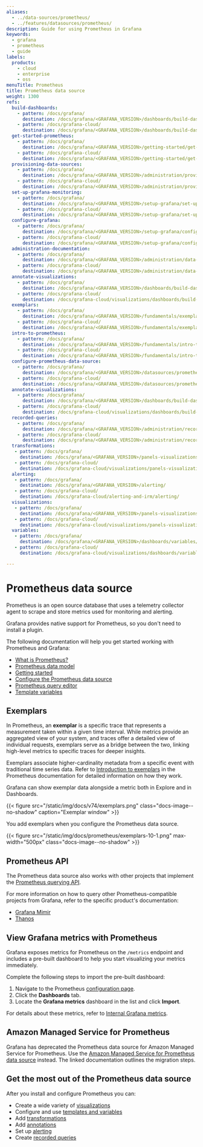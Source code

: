 ```yaml
---
aliases:
  - ../data-sources/prometheus/
  - ../features/datasources/prometheus/
description: Guide for using Prometheus in Grafana
keywords:
  - grafana
  - prometheus
  - guide
labels:
  products:
    - cloud
    - enterprise
    - oss
menuTitle: Prometheus
title: Prometheus data source
weight: 1300
refs:
  build-dashboards:
    - pattern: /docs/grafana/
      destination: /docs/grafana/<GRAFANA_VERSION>/dashboards/build-dashboards/
    - pattern: /docs/grafana-cloud/
      destination: /docs/grafana/<GRAFANA_VERSION>/dashboards/build-dashboards/
  get-started-prometheus:
    - pattern: /docs/grafana/
      destination: /docs/grafana/<GRAFANA_VERSION>/getting-started/get-started-grafana-prometheus/#get-started-with-grafana-and-prometheus
    - pattern: /docs/grafana-cloud/
      destination: /docs/grafana/<GRAFANA_VERSION>/getting-started/get-started-grafana-prometheus/#get-started-with-grafana-and-prometheus
  provisioning-data-sources:
    - pattern: /docs/grafana/
      destination: /docs/grafana/<GRAFANA_VERSION>/administration/provisioning/#data-sources
    - pattern: /docs/grafana-cloud/
      destination: /docs/grafana/<GRAFANA_VERSION>/administration/provisioning/#data-sources
  set-up-grafana-monitoring:
    - pattern: /docs/grafana/
      destination: /docs/grafana/<GRAFANA_VERSION>/setup-grafana/set-up-grafana-monitoring/
    - pattern: /docs/grafana-cloud/
      destination: /docs/grafana/<GRAFANA_VERSION>/setup-grafana/set-up-grafana-monitoring/
  configure-grafana:
    - pattern: /docs/grafana/
      destination: /docs/grafana/<GRAFANA_VERSION>/setup-grafana/configure-grafana/
    - pattern: /docs/grafana-cloud/
      destination: /docs/grafana/<GRAFANA_VERSION>/setup-grafana/configure-grafana/
  administration-documentation:
    - pattern: /docs/grafana/
      destination: /docs/grafana/<GRAFANA_VERSION>/administration/data-source-management/
    - pattern: /docs/grafana-cloud/
      destination: /docs/grafana/<GRAFANA_VERSION>/administration/data-source-management/
  annotate-visualizations:
    - pattern: /docs/grafana/
      destination: /docs/grafana/<GRAFANA_VERSION>/dashboards/build-dashboards/annotate-visualizations/
    - pattern: /docs/grafana-cloud/
      destination: /docs/grafana-cloud/visualizations/dashboards/build-dashboards/annotate-visualizations/
  exemplars:
    - pattern: /docs/grafana/
      destination: /docs/grafana/<GRAFANA_VERSION>/fundamentals/exemplars/
    - pattern: /docs/grafana-cloud/
      destination: /docs/grafana/<GRAFANA_VERSION>/fundamentals/exemplars/
  intro-to-prometheus:
    - pattern: /docs/grafana/
      destination: /docs/grafana/<GRAFANA_VERSION>/fundamentals/intro-to-prometheus/
    - pattern: /docs/grafana-cloud/
      destination: /docs/grafana/<GRAFANA_VERSION>/fundamentals/intro-to-prometheus/
  configure-prometheus-data-source:
    - pattern: /docs/grafana/
      destination: /docs/grafana/<GRAFANA_VERSION>/datasources/prometheus/configure
    - pattern: /docs/grafana-cloud/
      destination: /docs/grafana/<GRAFANA_VERSION>/datasources/prometheus/configure
  annotate-visualizations:
    - pattern: /docs/grafana/
      destination: /docs/grafana/<GRAFANA_VERSION>/dashboards/build-dashboards/annotate-visualizations/
    - pattern: /docs/grafana-cloud/
      destination: /docs/grafana-cloud/visualizations/dashboards/build-dashboards/annotate-visualizations/
  recorded-queries:
    - pattern: /docs/grafana/
      destination: /docs/grafana/<GRAFANA_VERSION>/administration/recorded-queries/
    - pattern: /docs/grafana-cloud/
      destination: /docs/grafana/<GRAFANA_VERSION>/administration/recorded-queries/
  transformations:
   - pattern: /docs/grafana/
     destination: /docs/grafana/<GRAFANA_VERSION>/panels-visualizations/query-transform-data/transform-data/
   - pattern: /docs/grafana-cloud/
     destination: /docs/grafana-cloud/visualizations/panels-visualizations/query-transform-data/transform-data/
  alerting:
   - pattern: /docs/grafana/
     destination: /docs/grafana/<GRAFANA_VERSION>/alerting/
   - pattern: /docs/grafana-cloud/
     destination: /docs/grafana-cloud/alerting-and-irm/alerting/
  visualizations:
   - pattern: /docs/grafana/
     destination: /docs/grafana/<GRAFANA_VERSION>/panels-visualizations/visualizations/
   - pattern: /docs/grafana-cloud/
     destination: /docs/grafana-cloud/visualizations/panels-visualizations/visualizations/
  variables:
   - pattern: /docs/grafana/
     destination: /docs/grafana/<GRAFANA_VERSION>/dashboards/variables/
   - pattern: /docs/grafana-cloud/
     destination: /docs/grafana-cloud/visualizations/dashboards/variables/

---
```


# Prometheus data source

Prometheus is an open source database that uses a telemetry collector agent to scrape and store metrics used for monitoring and alerting.

Grafana provides native support for Prometheus, so you don't need to install a plugin.

The following documentation will help you get started working with Prometheus and Grafana:

- [What is Prometheus?](ref:intro-to-prometheus)
- [Prometheus data model](https://prometheus.io/docs/concepts/data_model/)
- [Getting started](https://prometheus.io/docs/prometheus/latest/getting_started/)
- [Configure the Prometheus data source](ref:configure-prometheus-data-source)
- [Prometheus query editor](query-editor/)
- [Template variables](template-variables/)

## Exemplars

In Prometheus, an **exemplar** is a specific trace that represents a measurement taken within a given time interval. While metrics provide an aggregated view of your system, and traces offer a detailed view of individual requests, exemplars serve as a bridge between the two, linking high-level metrics to specific traces for deeper insights.

Exemplars associate higher-cardinality metadata from a specific event with traditional time series data. Refer to [Introduction to exemplars](ref:exemplars) in the Prometheus documentation for detailed information on how they work.

Grafana can show exemplar data alongside a metric both in Explore and in Dashboards.

{{< figure src="/static/img/docs/v74/exemplars.png" class="docs-image--no-shadow" caption="Exemplar window" >}}

You add exemplars when you configure the Prometheus data source.

{{< figure src="/static/img/docs/prometheus/exemplars-10-1.png" max-width="500px" class="docs-image--no-shadow" >}}

## Prometheus API

The Prometheus data source also works with other projects that implement the [Prometheus querying API](https://prometheus.io/docs/prometheus/latest/querying/api/).

For more information on how to query other Prometheus-compatible projects from Grafana, refer to the specific product's documentation:

- [Grafana Mimir](/docs/mimir/latest/)
- [Thanos](https://thanos.io/tip/components/query.md/)

## View Grafana metrics with Prometheus

Grafana exposes metrics for Prometheus on the `/metrics` endpoint and includes a pre-built dashboard to help you start visualizing your metrics immediately.

Complete the following steps to import the pre-built dashboard:

1. Navigate to the Prometheus [configuration page](ref:configure-prometheus-data-source).
1. Click the **Dashboards** tab.
1. Locate the **Grafana metrics** dashboard in the list and click **Import**.

For details about these metrics, refer to [Internal Grafana metrics](ref:set-up-grafana-monitoring).

## Amazon Managed Service for Prometheus

Grafana has deprecated the Prometheus data source for Amazon Managed Service for Prometheus. Use the [Amazon Managed Service for Prometheus data source](https://grafana.com/grafana/plugins/grafana-amazonprometheus-datasource/) instead. The linked documentation outlines the migration steps.

## Get the most out of the Prometheus data source

After you install and configure Prometheus you can:

- Create a wide variety of [visualizations](ref:visualizations)
- Configure and use [templates and variables](ref:variables)
- Add [transformations](ref:transformations)
- Add [annotations](ref:annotate-visualizations)
- Set up [alerting](ref:alerting)
- Create [recorded queries](ref:recorded-queries)
